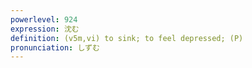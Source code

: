 ```yaml
---
powerlevel: 924
expression: 沈む
definition: (v5m,vi) to sink; to feel depressed; (P)
pronunciation: しずむ
---
```

